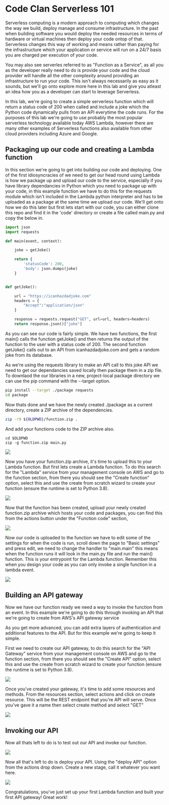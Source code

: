 # Code Clan Serverless 101

Serverless computing is a  modern approach to computing which changes the way we build, deploy manage and consume infrastructure. In the past when building software you would deploy the needed resources in terms of hardware or virtual machines then deploy your code ontop of that. Serverless changes this way of working and means rather than paying for the infrastructure which your application or service will run on a 24/7 basis you are charged per execution of your code.

You may also see serverles referred to as "Function as a Service", as all you as the developer really need to do is provide your code and the cloud provider will handle all the other complexity around providing an infrastructure to run your code. This isn't always necessarily as easy as it sounds, but we'll go onto explore more here in this lab and give you atleast an idea how you as a developer can start to leverage Serverless.

In this lab, we're going to create a simple serverless function which will return a status code of 200 when called and include a joke which the Python code dynamically pulls from an API everytime the code runs. For the purposes of this lab we're going to use probably the most popular serverless technology available today AWS Lambda, however there are many other examples of Serverless functions also available from other cloud providers including Azure and Google.

## Packaging up our code and creating a Lambda function

In this section we're going to get into building our code and deploying. One of the first idiosyncracies of we need to get our head round using Lambda is how we package up and upload our code to the service, especially if you have library dependancies in Python which you need to package up with your code, in this example function we have to do this for the requests module which isn't included in the Lambda python interpreter and has to be uploaded as a package at the same time we upload our code. We'll get onto how we do this later but first lets start with our code, you can either clone this repo and find it in the 'code' directory or create a file called main.py and copy the below in. 

```Python
import json
import requests

def main(event, context):

    joke = getJoke()

    return {
        'statusCode': 200,
        'body': json.dumps(joke)
    }


def getJoke():

    url = "https://icanhazdadjoke.com"
    headers = {
        "Accept":"application/json"
    }

    response = requests.request("GET", url=url, headers=headers)
    return response.json()["joke"]

```

As you can see our code is fairly simple. We have two functions, the first main() calls the function getJoke() and then returns the output of the function to the user with a status code of 200. The second function getJoke() calls out to an API from icanhazdadjoke.com and gets a random joke from its database.

As we're using the requests library to make an API call to this joke API we need to get our dependancies saved locally then package them in a zip file. To downlaod the our libraries in a new, project-local package directory we can use the pip command with the --target option.

```bash
pip install --target ./package requests
cd package
```

Now thats done and we have the newly created ./package as a current directory, create a ZIP archive of the dependencies. 

```bash 
zip -r9 ${OLDPWD}/function.zip .
```

And add your functions code to the ZIP archive also.

```
cd $OLDPWD
zip -g function.zip main.py
```

![](./images/create-zip.gif)

Now you have your function.zip archive, it's time to upload this to your Lambda function. But first lets create a Lambda function. To do this search for the "Lambda" service from your management console on AWS and go to the function section, from there you should see the "Create function" option, select this and use the create from scratch wizard to create your function (ensure the runtime is set to Python 3.8).

![](./images/lambda-create.gif)

Now that the function has been created, upload your newly created function.zip archive which hosts your code and packages, you can find this from the actions button under the "Function code" section,

![](./images/zip-upload.gif)

Now our code is uploaded to the function we have to edit some of the settings for when the code is run, scroll down the page to "Basic settings" and press edit, we need to change the handler to "main.main" this means when the function runs it will look in the main.py file and run the main() function. This is your entrypoint for the Lambda function. Remember this when you design your code as you can only invoke a single function in a lambda event.

![](./images/change-handler.gif)

## Building an API gateway

Now we have our function ready we need a way to invoke the function from an event. In this example we're going to do this through invoking an API that we're going to create from AWS's API gateway service

As you get more advanced, you can add extra layers of authentication and additional features to the API. But for this example we're going to keep it simple.

First we need to create our API gateway, to do this search for the "API Gateway" service from your management console on AWS and go to the function section, from there you should see the "Create API" option, select this and use the create from scratch wizard to create your function (ensure the runtime is set to Python 3.8).

![](./images/create-gateway.gif)

Once you've created your gateway, it's time to add some resources and methods. From the resources section, select actions and click on create resource. This will be the REST endpoint that you're API will serve. Once you've gave it a name then select create method and select "GET"

![](./images/create-method.gif)

## Invoking our API

Now all thats left to do is to test out our API and invoke our function. 

![](./images/invoke-api.gif)

Now all that's left to do is deploy your API. Using the "deploy API" option from the actions drop down. Create a new stage, call it whatever you want here. 

![](./images/deploy-api.gif)

Congratulations, you've just set up your first Lambda function and built your first API gateway! Great work!
